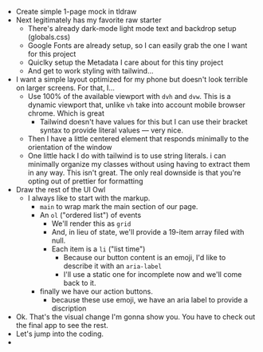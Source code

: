 - Create simple 1-page mock in tldraw
- Next legitimately has my favorite raw starter
  - There's already dark-mode light mode text and backdrop setup (globals.css)
  - Google Fonts are already setup, so I can easily grab the one I want for this project
  - Quiclky setup the Metadata I care about for this tiny project
  - And get to work styling with tailwind…
- I want a simple layout optimized for my phone but doesn't look terrible on larger screens. For that, I…
  - Use 100% of the available viewport with `dvh` and `dvw`. This is a dynamic viewport that, unlike `vh` take into account mobile browser chrome. Which is great
    - Tailwind doesn't have values for this but I can use their bracket syntax to provide literal values — very nice.
  - Then I have a little centered element that responds minimally to the orientation of the window
  - One little hack I do with tailwind is to use string literals. i can minimally organize my classes without using having to extract them in any way. This isn't great. The only real downside is that you're opting out of prettier for formatting
- Draw the rest of the UI Owl
  - I always like to start with the markup.
    - `main` to wrap mark the main section of our page.
    - An `ol` ("ordered list") of events
      - We'll render this as `grid`
      - And, in lieu of state, we'll provide a 19-item array filed with null.
      - Each item is a `li` ("list time")
        - Because our button content is an emoji, I'd like to describe it with an `aria-label`
        - I'll use a static one for incomplete now and we'll come back to it.
    - finally we have our action buttons.
      - because these use emoji, we have an aria label to provide a discription
- Ok. That's the visual change I'm gonna show you. You have to check out the final app to see the rest.
- Let's jump into the coding.
- 
